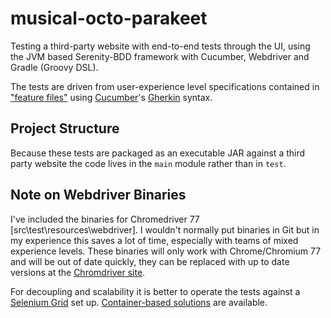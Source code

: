 # musical-octo-parakeet

Testing a third-party website with end-to-end tests through the UI, using the JVM based Serenity-BDD framework with Cucumber, Webdriver and Gradle (Groovy DSL).

The tests are driven from user-experience level specifications contained in ["feature files"](src/main/resources/features/search/search.feature) using [Cucumber](https://cucumber.io/)'s [Gherkin](https://cucumber.io/docs/gherkin/reference/) syntax.

## Project Structure

Because these tests are packaged as an executable JAR against a third party website the code lives in the `main` module rather than in `test`.

## Note on Webdriver Binaries

I've included the binaries for Chromedriver 77 [src\test\resources\webdriver]. I wouldn't normally put binaries in Git but in my experience this saves a lot of time, especially with teams of mixed experience levels. These binaries will only work with Chrome/Chromium 77 and will be out of date quickly, they can be replaced with up to date versions at the [Chromdriver site](https://sites.google.com/a/chromium.org/chromedriver/downloads).

For decoupling and scalability it is better to operate the tests against a [Selenium Grid](https://github.com/SeleniumHQ/selenium/wiki/Grid2) set up. [Container-based solutions](https://opensource.zalando.com/zalenium/) are available. 
